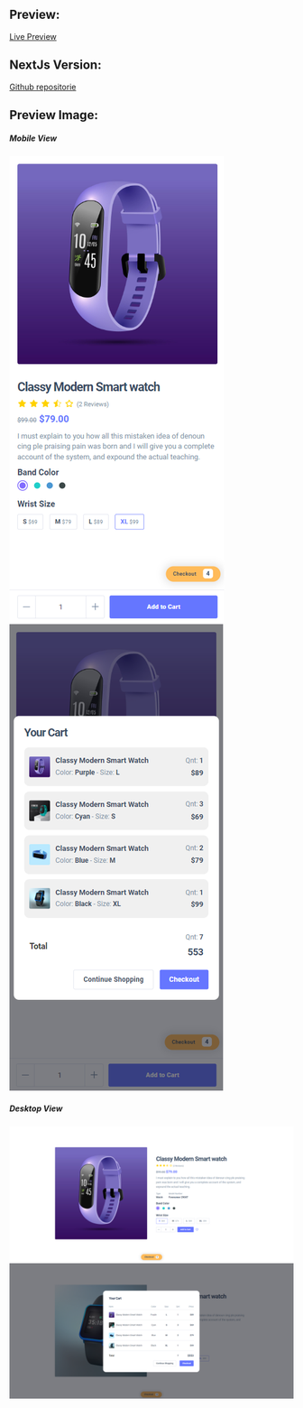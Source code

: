 ## Preview:
[Live Preview](https://jaberamin9.github.io/Product---Detail/)

## NextJs Version:
[Github repositorie](https://github.com/jaberamin9/nextjs-Product-Detail)

## Preview Image:
##### Mobile View
![](assets/html-css-js-m-p-1.png)   ![](assets/html-css-js-m-p-2.png)

##### Desktop View
![](assets/html-css-js-p-1.png)![](assets/html-css-js-p-2.png)

